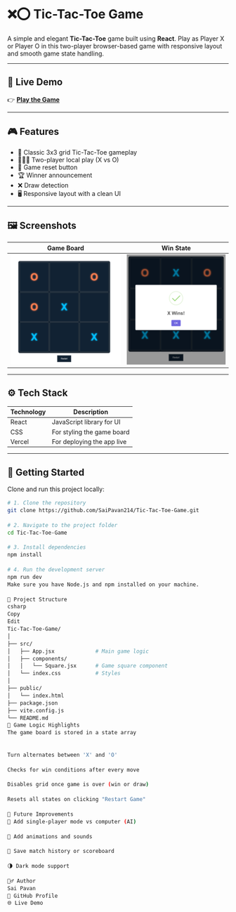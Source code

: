 # ❌⭕ Tic-Tac-Toe Game

A simple and elegant **Tic-Tac-Toe** game built using **React**. Play as Player X or Player O in this two-player browser-based game with responsive layout and smooth game state handling.

---

## 🔗 Live Demo

👉 [**Play the Game**](https://to-do-list-saipavan214s-projects.vercel.app/)

---

## 🎮 Features

- 🧠 Classic 3x3 grid Tic-Tac-Toe gameplay
- 🧑‍🤝‍🧑 Two-player local play (X vs O)
- 🔁 Game reset button
- 🏆 Winner announcement
- ❌ Draw detection
- 🖥️ Responsive layout with a clean UI

---

## 🖼️ Screenshots

| Game Board          | Win State              |
| ------------------- | ---------------------- |
| ![Board](image.png) | ![Winner](image-1.png) |

---

## ⚙️ Tech Stack

| Technology | Description                |
| ---------- | -------------------------- |
| React      | JavaScript library for UI  |
| CSS        | For styling the game board |
| Vercel     | For deploying the app live |

---

## 🚀 Getting Started

Clone and run this project locally:

```bash
# 1. Clone the repository
git clone https://github.com/SaiPavan214/Tic-Tac-Toe-Game.git

# 2. Navigate to the project folder
cd Tic-Tac-Toe-Game

# 3. Install dependencies
npm install

# 4. Run the development server
npm run dev
Make sure you have Node.js and npm installed on your machine.

📁 Project Structure
csharp
Copy
Edit
Tic-Tac-Toe-Game/
│
├── src/
│   ├── App.jsx             # Main game logic
│   ├── components/
│   │   └── Square.jsx      # Game square component
│   └── index.css           # Styles
│
├── public/
│   └── index.html
├── package.json
├── vite.config.js
└── README.md
🧠 Game Logic Highlights
The game board is stored in a state array


Turn alternates between 'X' and 'O'

Checks for win conditions after every move

Disables grid once game is over (win or draw)

Resets all states on clicking "Restart Game"

📌 Future Improvements
🤖 Add single-player mode vs computer (AI)

🌈 Add animations and sounds

🔄 Save match history or scoreboard

🌗 Dark mode support

🙋‍♂️ Author
Sai Pavan
📎 GitHub Profile
🌐 Live Demo

```
